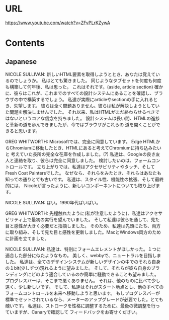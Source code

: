 # URL
https://www.youtube.com/watch?v=ZFvPLrKZywA

# Contents
## Japanese
NICOLE SULLIVAN:
新しいHTML要素を取得しようととき、あなたは覚えているのでしょうか。
私はとても驚きました。
同じようなタブセットを何度も何度も構築して何年後、私は思った。
これはそれです。(aside, article section)
確かに、彼らはこれが、これまでのすべての設計システムにあることを確認し、ブラウザの中で構築するでしょう。
私達が実際にarticleやsectionの手に入れるとき、失望します。
彼らは全く問題ありません。彼らは私が解決しようとしていた問題を解決しませんでした。
それ以来、私はHTMLがまだ終わらせるべきではないというコアな信念を持ちました。
設計システムは長い間、HTMLの進捗と革新の道を歩んできましたが、今ではブラウザがこれらの
道を開くことができると思います。

GREG WHITWORTH:
Microsoftでは、完全に同意しています。
Edge HTMLからChromiumに移動したとき、HTMLにあると考えてChromiumに持ち込みたいと
考えていた長所の完全な在庫を作成しました。(?)
私達は、Googleの良き友人と連絡を取り、彼らは完全に同意しました。
検討したいのは、フォームコントロールです。
立ち上がりでは、私達はアクセサビリティやタッチ、そしてFresh Coat Paintersでした。
なぜなら、それらをみたとき、それらはあなたも知っての通りとても古いです。
私達は、スタイル性、機能性の拡張、そして最終的には、
Nicoleが言ったように、新しいコンポーネントについても取り上げます。

NICOLE SULLIVAN:
はい。1990年代ばいばい。

GREG WHITWORTH:
先程触れたように(私が注意したように)、私達はアクセサビリティ上で最初の実行を望んでいました。
そして私達は彼らを通して、見た目と感性が大きく必要だと指摘しました。
そのため、私達は先頭にたち、両方に取り組み、そして見た目と感性を更新しました。MacとWindows両方のために計画を立てました。

NICOLE SULLIVAN:
私達は、特別にフォームエレメントがほしかった。１つに適合した部分に似たようなもの。
美しく、webbyで、ニュートラルを目指しました。
私達は、全てのデザインシステムが新しいデザインの中でのそれら自身の１bit(少しずつ)現れるように望みました。
そして、それらが彼ら自身のブランディングにどのよう適合しているのか簡単に騒動できることも望みました。
プログレスバーは、そこまで悪くありません。
それは、他のものに比べて少し遠く、少し新しいです。
そして、私達はそれがスタート地点とし、他のすべてのフォームコントロールを未来へ移動しようと思います。
もしプログレスバーが標準でセットされているなら、メーターのアップグレードが必要でした。とても醜いです。
私達は、ストロークを性格に調整するために、最後の微調整を行っていますが、Canaryで確認して
フィードバックをお寄せください。